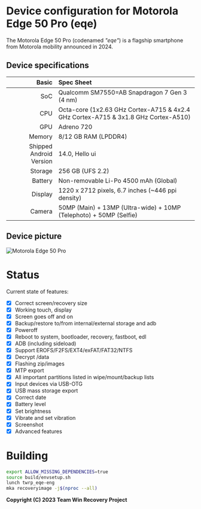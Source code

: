 Device configuration for Motorola Edge 50 Pro (eqe)
=========================================

The Motorola Edge 50 Pro (codenamed _"eqe"_) is a flagship smartphone from Motorola mobility announced in 2024.

## Device specifications

Basic   | Spec Sheet
-------:|:-------------------------
SoC     | Qualcomm SM7550=AB Snapdragon 7 Gen 3 (4 nm)
CPU     | Octa-core (1x2.63 GHz Cortex-A715 & 4x2.4 GHz Cortex-A715 & 3x1.8 GHz Cortex-A510)
GPU     | Adreno 720
Memory  | 8/12 GB RAM (LPDDR4)
Shipped Android Version | 14.0, Hello ui
Storage | 256 GB (UFS 2.2)
Battery | Non-removable Li-Po 4500 mAh (Global)
Display | 1220 x 2712 pixels, 6.7 inches (~446 ppi density)
Camera  | 50MP (Main) + 13MP (Ultra-wide) + 10MP (Telephoto) + 50MP (Selfie)

## Device picture
![Motorola Edge 50 Pro](https://motorolaroe.vtexassets.com/arquivos/ids/157631/2-motorola-edge-50-pro-PDP-ecomm-render-color2-15-f3l17kud.png?v=638488615773400000)

# Status
Current state of features:
- [x] Correct screen/recovery size
- [x] Working touch, display
- [x] Screen goes off and on
- [x] Backup/restore to/from internal/external storage and adb
- [x] Poweroff
- [x] Reboot to system, bootloader, recovery, fastboot, edl
- [x] ADB (including sideload)
- [x] Support EROFS/F2FS/EXT4/exFAT/FAT32/NTFS
- [x] Decrypt /data
- [x] Flashing zip/images
- [x] MTP export
- [x] All important partitions listed in wipe/mount/backup lists
- [x] Input devices via USB-OTG
- [x] USB mass storage export
- [x] Correct date
- [x] Battery level
- [x] Set brightness
- [x] Vibrate and set vibration
- [x] Screenshot
- [x] Advanced features

# Building
```bash
export ALLOW_MISSING_DEPENDENCIES=true
source build/envsetup.sh
lunch twrp_eqe-eng
mka recoveryimage -j$(nproc --all)
```

**Copyright (C) 2023 Team Win Recovery Project**
